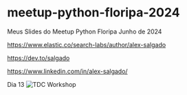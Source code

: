 # meetup-python-floripa-2024

Meus Slides do Meetup Python Floripa Junho de 2024 

https://www.elastic.co/search-labs/author/alex-salgado  

https://dev.to/salgado 
 
https://www.linkedin.com/in/alex-salgado/


Dia 13
![TDC Workshop](https://github.com/salgado/meetup-python-floripa-2024/foto1.png)

